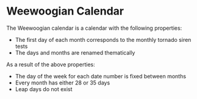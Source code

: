 # Weewoogian Calendar

The Weewoogian calendar is a calendar with the following properties:

- The first day of each month corresponds to the monthly tornado siren tests
- The days and months are renamed thematically

As a result of the above properties:
- The day of the week for each date number is fixed between months
- Every month has either 28 or 35 days
- Leap days do not exist